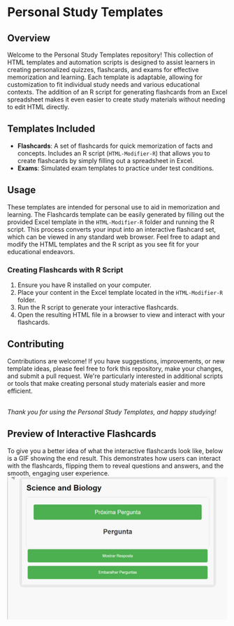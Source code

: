 # Personal Study Templates

## Overview

Welcome to the Personal Study Templates repository! This collection of HTML templates and automation scripts is designed to assist learners in creating personalized quizzes, flashcards, and exams for effective memorization and learning. Each template is adaptable, allowing for customization to fit individual study needs and various educational contexts. The addition of an R script for generating flashcards from an Excel spreadsheet makes it even easier to create study materials without needing to edit HTML directly.

## Templates Included

-   **Flashcards**: A set of flashcards for quick memorization of facts and concepts. Includes an R script (`HTML-Modifier-R`) that allows you to create flashcards by simply filling out a spreadsheet in Excel.
-   **Exams**: Simulated exam templates to practice under test conditions.

## Usage

These templates are intended for personal use to aid in memorization and learning. The Flashcards template can be easily generated by filling out the provided Excel template in the `HTML-Modifier-R` folder and running the R script. This process converts your input into an interactive flashcard set, which can be viewed in any standard web browser. Feel free to adapt and modify the HTML templates and the R script as you see fit for your educational endeavors.

### Creating Flashcards with R Script

1.  Ensure you have R installed on your computer.
2.  Place your content in the Excel template located in the `HTML-Modifier-R` folder.
3.  Run the R script to generate your interactive flashcards.
4.  Open the resulting HTML file in a browser to view and interact with your flashcards.

## Contributing

Contributions are welcome! If you have suggestions, improvements, or new template ideas, please feel free to fork this repository, make your changes, and submit a pull request. We're particularly interested in additional scripts or tools that make creating personal study materials easier and more efficient.

<br> *Thank you for using the Personal Study Templates, and happy studying!* <br>

## Preview of Interactive Flashcards

To give you a better idea of what the interactive flashcards look like, below is a GIF showing the end result. This demonstrates how users can interact with the flashcards, flipping them to reveal questions and answers, and the smooth, engaging user experience. <br> ![Interactive Flashcards Preview](Templates-FlashCard/Template%2003%20Questions%20With%20Explanation%20pt-BR.gif) <br> <br>
